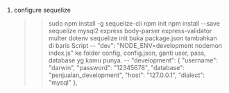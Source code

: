 1. configure sequelize 
    >> sudo npm install -g sequelize-cli
    >> npm init
    >> npm install --save sequelize mysql2 express body-parser express-validator multer dotenv 
    >> sequelize init
    >> buka package.json tambahkan di baris Script
        -- "dev": "NODE_ENV=development nodemon index.js"
    >> ke folder config, config.json, ganti user, pass, database yg kamu punya.
        -- "development": {
             "username": "darwin",
             "password": "12345678",
             "database": "penjualan_development",
             "host": "127.0.0.1",
             "dialect": "mysql"
            },
